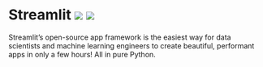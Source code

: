 # Streamlit  ![](https://img.shields.io/static/v1?label=Phase&message=In%20Progress&color=blueviolet&style=flat&logo=appveyor) ![](https://img.shields.io/static/v1?label=License&message=MIT&color=blueviolet&style=flat&logo=appveyor)



Streamlit’s open-source app framework is the easiest way for data scientists and machine learning engineers to create beautiful, performant apps in only a few hours!  All in pure Python.

